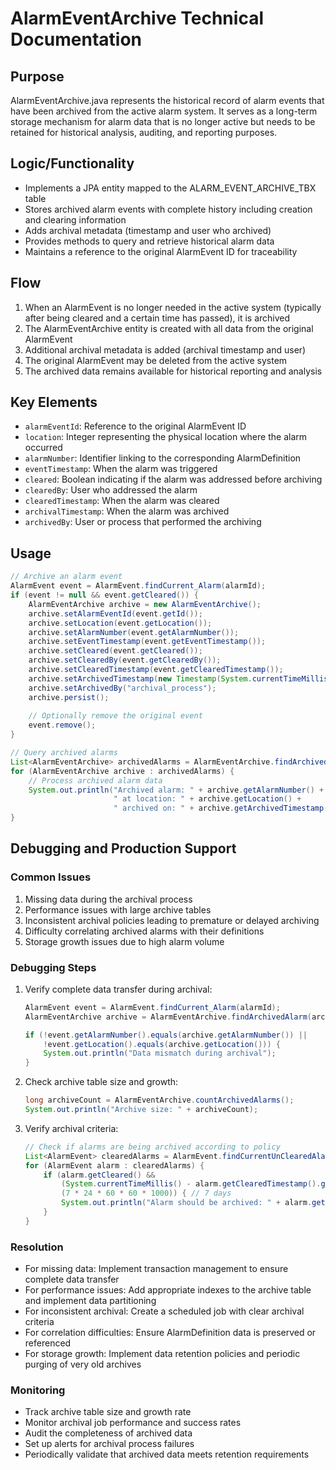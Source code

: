 # AlarmEventArchive Technical Documentation

## Purpose
AlarmEventArchive.java represents the historical record of alarm events that have been archived from the active alarm system. It serves as a long-term storage mechanism for alarm data that is no longer active but needs to be retained for historical analysis, auditing, and reporting purposes.

## Logic/Functionality
- Implements a JPA entity mapped to the ALARM_EVENT_ARCHIVE_TBX table
- Stores archived alarm events with complete history including creation and clearing information
- Adds archival metadata (timestamp and user who archived)
- Provides methods to query and retrieve historical alarm data
- Maintains a reference to the original AlarmEvent ID for traceability

## Flow
1. When an AlarmEvent is no longer needed in the active system (typically after being cleared and a certain time has passed), it is archived
2. The AlarmEventArchive entity is created with all data from the original AlarmEvent
3. Additional archival metadata is added (archival timestamp and user)
4. The original AlarmEvent may be deleted from the active system
5. The archived data remains available for historical reporting and analysis

## Key Elements
- `alarmEventId`: Reference to the original AlarmEvent ID
- `location`: Integer representing the physical location where the alarm occurred
- `alarmNumber`: Identifier linking to the corresponding AlarmDefinition
- `eventTimestamp`: When the alarm was triggered
- `cleared`: Boolean indicating if the alarm was addressed before archiving
- `clearedBy`: User who addressed the alarm
- `clearedTimestamp`: When the alarm was cleared
- `archivalTimestamp`: When the alarm was archived
- `archivedBy`: User or process that performed the archiving

## Usage
```java
// Archive an alarm event
AlarmEvent event = AlarmEvent.findCurrent_Alarm(alarmId);
if (event != null && event.getCleared()) {
    AlarmEventArchive archive = new AlarmEventArchive();
    archive.setAlarmEventId(event.getId());
    archive.setLocation(event.getLocation());
    archive.setAlarmNumber(event.getAlarmNumber());
    archive.setEventTimestamp(event.getEventTimestamp());
    archive.setCleared(event.getCleared());
    archive.setClearedBy(event.getClearedBy());
    archive.setClearedTimestamp(event.getClearedTimestamp());
    archive.setArchivedTimestamp(new Timestamp(System.currentTimeMillis()));
    archive.setArchivedBy("archival_process");
    archive.persist();
    
    // Optionally remove the original event
    event.remove();
}

// Query archived alarms
List<AlarmEventArchive> archivedAlarms = AlarmEventArchive.findArchivedAlarmEntries(0, 100);
for (AlarmEventArchive archive : archivedAlarms) {
    // Process archived alarm data
    System.out.println("Archived alarm: " + archive.getAlarmNumber() + 
                       " at location: " + archive.getLocation() + 
                       " archived on: " + archive.getArchivedTimestamp());
}
```

## Debugging and Production Support

### Common Issues
1. Missing data during the archival process
2. Performance issues with large archive tables
3. Inconsistent archival policies leading to premature or delayed archiving
4. Difficulty correlating archived alarms with their definitions
5. Storage growth issues due to high alarm volume

### Debugging Steps
1. Verify complete data transfer during archival:
   ```java
   AlarmEvent event = AlarmEvent.findCurrent_Alarm(alarmId);
   AlarmEventArchive archive = AlarmEventArchive.findArchivedAlarm(archiveId);
   
   if (!event.getAlarmNumber().equals(archive.getAlarmNumber()) ||
       !event.getLocation().equals(archive.getLocation())) {
       System.out.println("Data mismatch during archival");
   }
   ```

2. Check archive table size and growth:
   ```java
   long archiveCount = AlarmEventArchive.countArchivedAlarms();
   System.out.println("Archive size: " + archiveCount);
   ```

3. Verify archival criteria:
   ```java
   // Check if alarms are being archived according to policy
   List<AlarmEvent> clearedAlarms = AlarmEvent.findCurrentUnClearedAlarms(1000);
   for (AlarmEvent alarm : clearedAlarms) {
       if (alarm.getCleared() && 
           (System.currentTimeMillis() - alarm.getClearedTimestamp().getTime()) > 
           (7 * 24 * 60 * 60 * 1000)) { // 7 days
           System.out.println("Alarm should be archived: " + alarm.getId());
       }
   }
   ```

### Resolution
- For missing data: Implement transaction management to ensure complete data transfer
- For performance issues: Add appropriate indexes to the archive table and implement data partitioning
- For inconsistent archival: Create a scheduled job with clear archival criteria
- For correlation difficulties: Ensure AlarmDefinition data is preserved or referenced
- For storage growth: Implement data retention policies and periodic purging of very old archives

### Monitoring
- Track archive table size and growth rate
- Monitor archival job performance and success rates
- Audit the completeness of archived data
- Set up alerts for archival process failures
- Periodically validate that archived data meets retention requirements